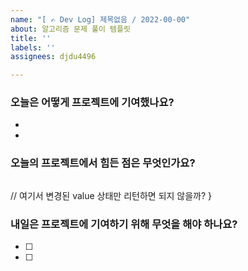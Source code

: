 ```yaml
---
name: "[ ✍️ Dev Log] 제목없음 / 2022-00-00"
about: 알고리즘 문제 풀이 템플릿
title: ''
labels: ''
assignees: djdu4496

---
```


### 오늘은 어떻게 프로젝트에 기여했나요?
- 
- 
### 오늘의 프로젝트에서 힘든 점은 무엇인가요?

```javascript

```
  // 여기서 변경된 value 상태만 리턴하면 되지 않을까?
}
### 내일은 프로젝트에 기여하기 위해 무엇을 해야 하나요?
- [ ] 
- [ ]
